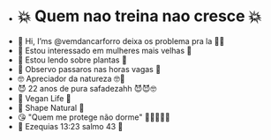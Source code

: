 - # 💥 Quem nao treina nao cresce 💥
- 👋 Hi, I’ms @vemdancarforro deixa os problema pra la 🐾🐾
- 👀 Estou interessado em mulheres mais velhas 💏
- 🌱 Estou lendo sobre plantas 🌴
- 🙈 Observo passaros nas horas vagas 🙈
- 🤓 Apreciador da natureza 🤓🌴
- 😈 22 anos de pura safadezahh 😈😈🤓
- 💪 Vegan Life 💪
- 💪 Shape Natural 💪
- 😘 "Quem me protege não dorme" 💫🔥✊👏👏
- 🎀 Ezequias 13:23 salmo 43 🎀
